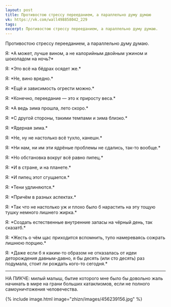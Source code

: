 ```yaml
---
layout: post
title: Противостою стрессу перееданием, а параллельно думу думаю
vk: https://vk.com/wall498858042_229
tags: 
excerpt: Противостою стрессу перееданием, а параллельно думу думаю.
---
```

Противостою стрессу перееданием, а параллельно думу думаю.

Я: \*А может, лучше вином, а не калорийным двойным ужином и шоколадом на ночь?\*

Я: \*Это всё на бёдрах осядет же.\*

Я: \*Не, вино вредно.\*

Я: \*Ещё и зависимость огрести можно.\*

Я: \*Конечно, переедание — это к приросту веса.\*

Я: \*А ведь зима прошла, лето скоро.\*

Я: \*С другой стороны, такими темпами и зима близко.\*

Я: \*Ядерная зима.\*

Я: \*Не, ну не настолько всё тухло, канешн.\*

Я: \*Ни нам, ни им эти ядрёные проблемы не сдались, так-то вообще.\*

Я: \*Но обстановка вокруг всё равно пипец.\*

Я: \*И в стране, и на планете.\*

Я: \*И пипец этот сгущается.\*

Я: \*Тени удлиняются.\*

Я: \*Причём в разных аспектах.\*

Я: \*Так что не настолько уж и плохо было б нарастить на эту тощую тушку немного лишнего жирка.\*

Я: \*Создать естественные внутренние запасы на чёрный день, так сказатб.\*

Я: \*Жесть о чём щас приходится вспомнить, тупо намереваясь сожрать лишнюю порцию.\*

Я: \*Даже если б я каким-то образом не отказалась от идеи деторождения давным-давно, я бы десять (или сто десять) раз подумала, стоит ли рождать кого-то сегодня.\*
 
_________________________________________

НА ПИКЧЕ: милый малыш, бытие которого мне было бы довольно жаль начинать в мире на грани больших катаклизмов, если не полного самоуничтожения человечества.

{% include image.html image="zhizn/images/456239156.jpg" %}